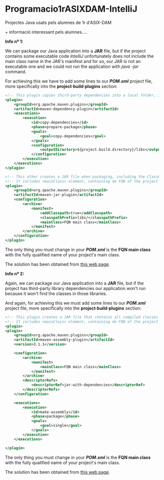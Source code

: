 # Programacio1rASIXDAM-IntelliJ
Projectes Java usats pels alumnes de 1r d'ASIX-DAM

\+ informació interessant pels alumnes....


**Info nº 1:**

We can package our Java application into a **JAR** file, but if the project contains some executable code *IntelliJ* unfortunately does not include the main class name in the JAR's manifest and for so, our JAR is not an executable one and we could not run the application with *java -jar* command.

For achieving this we have to add some lines to our ***POM.xml*** project file, more specifically into the **project·build·plugins** section: 

```xml
<!-- This plugin copies third-party dependencies into a local folder, in this case 'libs' -->
<plugin>
	<groupId>org.apache.maven.plugins</groupId>
	<artifactId>maven-dependency-plugin</artifactId>
	<executions>
		<execution>
			<id>copy-dependencies</id>
			<phase>prepare-package</phase>
			<goals>
				<goal>copy-dependencies</goal>
			</goals>
			<configuration>
				<outputDirectory>${project.build.directory}/libs</outputDirectory>
			</configuration>
		</execution>
	</executions>
</plugin>

<!-- This other creates a JAR file when packaging, including the ClassPath for finding the third-party libraries copied to the local folder used in the above plugin, in this case 'libs' -->
<!-- It includes <mainClass> element, containing de FQN of the project's main class -->
<plugin>
	<groupId>org.apache.maven.plugins</groupId>
	<artifactId>maven-jar-plugin</artifactId>
	<configuration>
		<archive>
			<manifest>
				<addClasspath>true</addClasspath>
				<classpathPrefix>libs/</classpathPrefix>
				<mainClass>FQN main class</mainClass>
			</manifest>
		</archive>
	</configuration>
</plugin>
```
The only thing you must change in your ***POM.xml*** is the **FQN main class** with the fully qualified name of your project's main class.

The solution has been obtained from [this web page](https://www.baeldung.com/executable-jar-with-maven).



**Info nº 2:**

Again, we can package our Java application into a **JAR** file, but if the project has third-party library dependencies our application won't run because it won't find the classes in those libraries.

And again, for achieving this we must add some lines to our ***POM.xml*** project file, more specifically into the **project·build·plugins** section: 

```xml
<!-- This plugin creates a JAR file that contains all compiled classes needed for running the application, including third-party library ones -->
<!-- It includes <mainClass> element, containing de FQN of the project's main class, in case of an application JAR -->
<plugin>
<plugin>
    <groupId>org.apache.maven.plugins</groupId>
    <artifactId>maven-assembly-plugin</artifactId>
    <version>3.1.1</version>

    <configuration>
        <archive>
            <manifest>
                <mainClass>FQN main class</mainClass>
            </manifest>
        </archive>
        <descriptorRefs>
            <descriptorRef>jar-with-dependencies</descriptorRef>
        </descriptorRefs>
    </configuration>

    <executions>
        <execution>
            <id>make-assembly</id>
            <phase>package</phase>
            <goals>
                <goal>single</goal>
            </goals>
        </execution>
    </executions>

</plugin>
```
The only thing you must change in your ***POM.xml*** is the **FQN main class** with the fully qualified name of your project's main class.

The solution has been obtained from [this web page](http://tutorials.jenkov.com/maven/maven-build-fat-jar.html).
